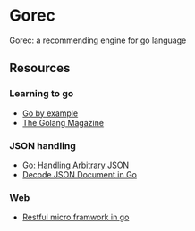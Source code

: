 Gorec
=========

Gorec: a recommending engine for go language

## Resources

### Learning to go

+ [Go by example](https://gobyexample.com/)
+ [The Golang Magazine](https://flipboard.com/section/the-golang-magazine-bVP7nS)

### JSON handling

+ [Go: Handling Arbitrary JSON](http://devel.io/2013/08/19/go-handling-arbitrary-json/)
+ [Decode JSON Document in Go](http://www.goinggo.net/2014/01/decode-json-documents-in-go.html)

### Web

+ [Restful micro framwork in go](http://dougblack.io/words/a-restful-micro-framework-in-go.html)